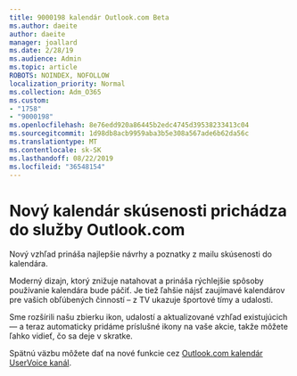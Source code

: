 ```yaml
---
title: 9000198 kalendár Outlook.com Beta
ms.author: daeite
author: daeite
manager: joallard
ms.date: 2/28/19
ms.audience: Admin
ms.topic: article
ROBOTS: NOINDEX, NOFOLLOW
localization_priority: Normal
ms.collection: Adm_O365
ms.custom:
- "1758"
- "9000198"
ms.openlocfilehash: 8e76edd920a86445b2edc4745d39538233413c04
ms.sourcegitcommit: 1d98db8acb9959aba3b5e308a567ade6b62da56c
ms.translationtype: MT
ms.contentlocale: sk-SK
ms.lasthandoff: 08/22/2019
ms.locfileid: "36548154"
---
```

# <a name="new-calendar-experiences-coming-to-outlookcom"></a>Nový kalendár skúsenosti prichádza do služby Outlook.com

Nový vzhľad prináša najlepšie návrhy a poznatky z mailu skúsenosti do kalendára.

Moderný dizajn, ktorý znižuje natahovat a prináša rýchlejšie spôsoby používanie kalendára bude páčiť. Je tiež ľahšie nájsť zaujímavé kalendárov pre vašich obľúbených činností – z TV ukazuje športové tímy a udalosti.

Sme rozšírili našu zbierku ikon, udalostí a aktualizované vzhľad existujúcich — a teraz automaticky pridáme príslušné ikony na vaše akcie, takže môžete ľahko vidieť, čo sa deje v skratke.

Spätnú väzbu môžete dať na nové funkcie cez [Outlook.com kalendár UserVoice kanál](https://outlook.uservoice.com/forums/601444-new-experiences-in-outlook-com?category_id=209197).